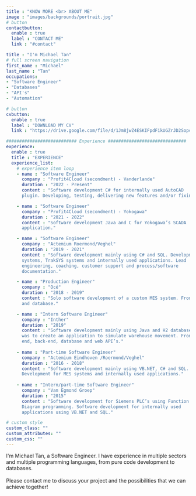 ```yaml
---
title : "KNOW MORE <br> ABOUT ME"
image : "images/backgrounds/portrait.jpg"
# button
contactbutton:
  enable : true
  label : "CONTACT ME"
  link : "#contact"

title : "I'm Michael Tan"
# full screen navigation
first_name : "Michael"
last_name : "Tan"
occupations:
- "Software Engineer"
- "Databases"
- "API's"
- "Automation"

# button
cvbutton:
  enable : true
  label : "DOWNLOAD MY CV"
  link : "https://drive.google.com/file/d/1Jm8jwZ4ESKIFpdFikUGZrJD2SopcmYt2/view?usp=sharing"

########################### Experience ##############################
experience:
  enable : true
  title : "EXPERIENCE"
  experience_list:
    # experience item loop
    - name : "Software Engineer"
      company : "Profit4Cloud (secondment) - Vanderlande"
      duration : "2022 - Present"
      content : "Software development C# for internally used AutoCAD
      plugin. Developing, testing, delivering new features and/or fixing bugs."

    - name : "Software Engineer"
      company : "Profit4Cloud (secondment) - Yokogawa"
      duration : "2021 - 2022"
      content : "Software development Java and C for Yokogawa’s SCADA
      application."

    - name : "Software Engineer"
      company : "Actemium Roermond/Veghel"
      duration : "2019 - 2021"
      content : "Software development mainly using C# and SQL. Development for MES
      systems, TrakSYS systems and internally used applications. Lead
      engineering, coaching, customer support and process/software
      documentation."

    - name : "Production Engineer"
      company : "Océ"
      duration : "2018 - 2019"
      content : "Solo software development of a custom MES system. Front-end, back-end
      and database."

    - name : "Intern Software Engineer"
      company : "Inther"
      duration : "2019"
      content : "Software development mainly using Java and H2 database. Assignment
      was to create an application to simulate warehouse movement. Front-
      end, back-end, database and web API’s."
      
    - name : "Part-time Software Engineer"
      company : "Actemium Eindhoven /Roermond/Veghel"
      duration : "2016 - 2018"
      content : "Software development mainly using VB.NET, C# and SQL.
      Development for MES systems and internally used applications."
      
    - name : "Intern/part-time Software Engineer"
      company : "Van Egmond Groep"
      duration : "2015"
      content : "Software development for Siemens PLC’s using Function Block
      Diagram programming. Software development for internally used
      applications using VB.NET and SQL."

# custom style
custom_class: "" 
custom_attributes: "" 
custom_css: ""
---
```


I'm Michael Tan, a Software Engineer. I have experience in multiple sectors and multiple programming languages, from pure code development to databases.<br><br>Please contact me to discuss your project and the possibilities that we can achieve together!